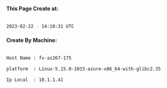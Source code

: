 
   
#### This Page Create at:

```bash

2023-02-22 - 14:10:31 UTC

```

#### Create By Machine:

```bash

Host Name : fv-az267-175

platform  : Linux-5.15.0-1033-azure-x86_64-with-glibc2.35

Ip Local  : 10.1.1.41

```

